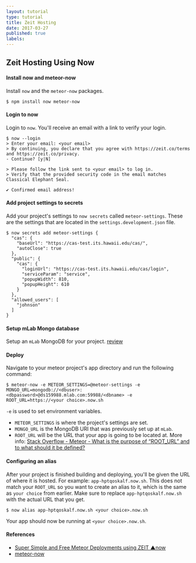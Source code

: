 ```yaml
---
layout: tutorial
type: tutorial
title: Zeit Hosting
date: 2017-03-27
published: true
labels:
---
```


## Zeit Hosting Using Now

#### Install now and meteor-now

Install `now` and the `meteor-now` packages.

```
$ npm install now meteor-now
```


#### Login to now
Login to `now`. You'll receive an email with a link to verify your login.

```
$ now --login
> Enter your email: <your email>
> By continuing, you declare that you agree with https://zeit.co/terms and https://zeit.co/privacy.
- Continue? [y|N]

> Please follow the link sent to <your email> to log in.
> Verify that the provided security code in the email matches Classical Elephant Seal.

✔ Confirmed email address!
```

#### Add project settings to secrets

Add your project's settings to `now secrets` called `meteor-settings`. These are the settings that are located in the `settings.development.json` file.

```
$ now secrets add meteor-settings {
  "cas": {
    "baseUrl": "https://cas-test.its.hawaii.edu/cas/",
    "autoClose": true
  },
  "public": {
    "cas": {
      "loginUrl": "https://cas-test.its.hawaii.edu/cas/login",
      "serviceParam": "service",
      "popupWidth": 810,
      "popupHeight": 610
    }
  },
  "allowed_users": [
    "johnson"
  ]
}
```

#### Setup mLab Mongo database

Setup an `mLab` MongoDB for your project. [review](http://galaxy-guide.meteor.com/deploy-guide.html#mongo-configure)

#### Deploy

Navigate to your meteor project's app directory and run the following command:

```
$ meteor-now -e METEOR_SETTINGS=@meteor-settings -e MONGO_URL=mongodb://<dbuser>:<dbpassword>@ds159988.mlab.com:59988/<dbname> -e ROOT_URL=https://<your choice>.now.sh
```

`-e` is used to set environment variables.

- `METEOR_SETTINGS` is where the project's settings are set.
- `MONGO_URL` is the MongoDB URI that was previously set up at `mLab`.
- `ROOT_URL` will be the URL that your app is going to be located at. More info: [Stack Overflow - Meteor - What is the purpose of “ROOT_URL” and to what should it be defined?](http://stackoverflow.com/questions/24046186/meteor-what-is-the-purpose-of-root-url-and-to-what-should-it-be-defined)


#### Configuring an alias

After your project is finished building and deploying, you'll be given the URL of where it is hosted. For example: `app-hptqoskalf.now.sh`. This does not match your `ROOT_URL` so you want to create an alias to it, which is the same as `your choice` from earlier. Make sure to replace `app-hptqoskalf.now.sh` with the actual URL that you get.

```
$ now alias app-hptqoskalf.now.sh <your choice>.now.sh
```

Your app should now be running at `<your choice>.now.sh`.


#### References

- [Super Simple and Free Meteor Deployments using ZEIT ▲now](https://medium.com/@purplecones/deploying-a-meteor-app-for-free-using-zeit-now-c183329057c9)
- [meteor-now](https://www.npmjs.com/package/meteor-now)
